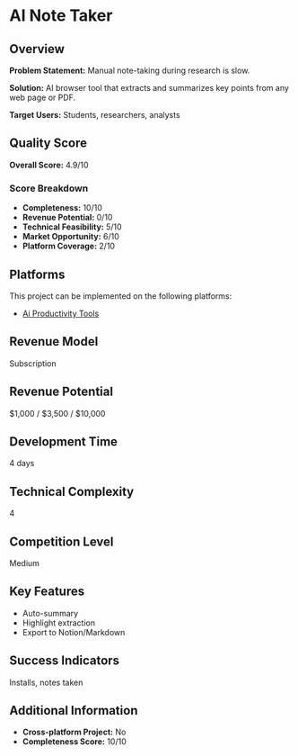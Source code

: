 # AI Note Taker

## Overview
**Problem Statement:** Manual note-taking during research is slow.

**Solution:** AI browser tool that extracts and summarizes key points from any web page or PDF.

**Target Users:** Students, researchers, analysts

## Quality Score
**Overall Score:** 4.9/10

### Score Breakdown
- **Completeness:** 10/10
- **Revenue Potential:** 0/10
- **Technical Feasibility:** 5/10
- **Market Opportunity:** 6/10
- **Platform Coverage:** 2/10

## Platforms
This project can be implemented on the following platforms:
- [Ai Productivity Tools](./platforms/ai-productivity-tools/)

## Revenue Model
Subscription

## Revenue Potential
$1,000 / $3,500 / $10,000

## Development Time
4 days

## Technical Complexity
4

## Competition Level
Medium

## Key Features
- Auto-summary
- Highlight extraction
- Export to Notion/Markdown

## Success Indicators
Installs, notes taken

## Additional Information
- **Cross-platform Project:** No
- **Completeness Score:** 10/10
